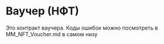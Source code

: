 # Ваучер (НФТ)

Это контракт ваучера. Коды ошибок можно посмотреть в MM_NFT_Voucher.md в самом низу
